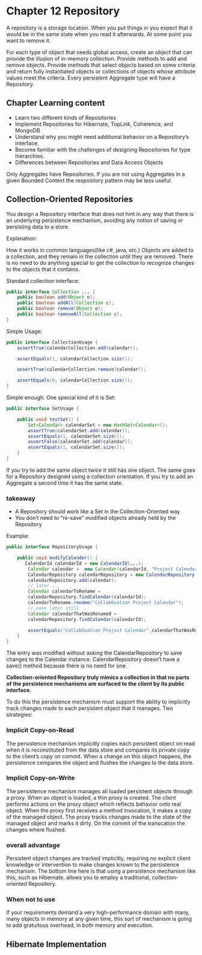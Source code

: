 # Chapter 12 Repository

A repository is a storage location. When you put things in you expect that it would be in the same state when you read it afterwards. At some point you want to remove it.

For each type of object that needs global access, create an object that can provide the illusion of in-memory collection. Provide methods to add and remove objects. Provide methods that select objects based on some criteria and return fully instantiated objects or collections of objects whose attribute values meet the criteria. Every persistent Aggregate type will have a Repository.

## Chapter Learning content
* Learn two different kinds of Repositories
* Implement Repositories for Hibernate, TopLink, Coherence, and MongoDB
* Understand why you might need additional behavior on a Repository’s interface.
* Become familiar with the challenges of designing Repositories for type hierarchies.
* Differences between Repositories and Data Access Objects

Only Aggregates have Repositories. If you are not using Aggregates in a given Bounded Context the respository pattern may be less useful.

## Collection-Oriented Repositories
You design a Repository interface that does not hint in any way that there is an underlying persistence mechanism, avoiding any notion of saving or persisting data to a store.

Explanation: 

How it works in common languages(like c#, java, etc.)
Objects are added to a collection, and they remain in the collection until they are removed. There is no need to do anything special to get the collection to recognize changes to the objects that it contains.

Standard collection interface:
```java
public interface Collection ... {
    public boolean add(Object o);
    public boolean addAll(Collection c);
    public boolean remove(Object o);
    public boolean removeAll(Collection c);
}
```

Simple Usage: 

```java
public interface CollectionUsage {
    assertTrue(calendarCollection.add(calendar));

    assertEquals(1, calendarCollection.size());

    assertTrue(calendarCollection.remove(calendar));

    assertEquals(0, calendarCollection.size());
}
```
Simple enough. One special kind of it is Set:
```java
public interface SetUsage {

    public void testSet() {
        Set<Calendar> calendarSet = new HashSet<Calendar>();
        assertTrue(calendarSet.add(calendar));
        assertEquals(1, calendarSet.size());
        assertFalse(calendarSet.add(calendar));
        assertEquals(1, calendarSet.size());
    }
}
```
If you try to add the same object twice it still has one object. The same goes for a Repository designed using a collection orientation. If you try to add an Aggregate a second time it has the same state.

### takeaway
* A Repository should work like a Set in the Collection-Oriented way
* You don’t need to “re-save” modified objects already held by the Repository

Example: 
```java
public interface RepositoryUsage {

    public void modifyCalender() {
       CalendarId calendarId = new CalendarId(...);
        Calendar calendar =  new Calendar(calendarId, "Project Calendar"...);
        CalendarRepository calendarRepository = new CalendarRepository();
        calendarRepository.add(calendar);
        // later ...
        Calendar calendarToRename =
        calendarRepository.findCalendar(calendarId);
        calendarToRename.rename("CollabOvation Project Calendar");
        // even later still ...
        Calendar calendarThatWasRenamed =
        calendarRepository.findCalendar(calendarId);

        assertEquals("CollabOvation Project Calendar",calendarThatWasRenamed.name());
    }
}
```
The entry was modified without asking the CalendarRepository to save changes to the Calendar instance. CalendarRepository doesn’t have a save() method because there is no need for one.

**Collection-oriented Repository truly mimics a collection in that no parts of the persistence mechanisms are surfaced to the client by its public interface.**

To do this the persistence mechanism must support the ability to implicitly track changes made to each persistent object that it manages.
Two strategies:

### Implicit Copy-on-Read
The persistence mechanism implicitly copies each persistent object on read when it is reconstituted from the data store and compares its private copy to the client’s copy on commit. When a change on this object happens, the persistence compares the object and flushes the changes to the data store.

### Implicit Copy-on-Write
The persistence mechanism manages all loaded persistent objects through a proxy. When an object is loaded, a thin proxy is created. The client performs actions on the proxy object which reflects behavior onto real object. When the proxy first receives a method invocation, it makes a copy of the managed object. The proxy tracks changes made to the state of the managed object and marks it dirty. On the commit of the transcation the changes where flushed.

### overall advantage
Persistent object changes are tracked implicitly, requiring no explicit client knowledge or intervention to make changes known to the persistence mechanism.
The bottom line here is that using a persistence mechanism like this, such as Hibernate, allows you to employ a traditional, collection-oriented Repository.

### When not to use
If your requirements demand a very high-performance domain with many, many objects in memory at any given time, this sort of mechanism is going to add gratuitous overhead, in both memory and execution. 


## Hibernate Implementation


